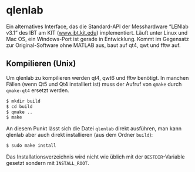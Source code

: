 qlenlab
=======

Ein alternatives Interface, das die Standard-API der Messhardware “LENlab v3.1” des IBT am KIT (www.ibt.kit.edu) implementiert. Läuft unter Linux und Mac OS, ein Windows-Port ist gerade in Entwicklung. Kommt im Gegensatz zur Original-Software ohne MATLAB aus, baut auf qt4, qwt und fftw auf.

Kompilieren (Unix)
------------------

Um qlenlab zu kompilieren werden qt4, qwt6 und fftw benötigt. In manchen Fällen (wenn Qt5 und Qt4 installiert ist) muss der Aufruf von `qmake` durch `qmake-qt4` ersetzt werden.

```sh
$ mkdir build
$ cd build
$ qmake ..
$ make
```

An diesem Punkt lässt sich die Datei `qlenlab` direkt ausführen, man kann qlenlab aber auch direkt installieren (aus dem Ordner `build`):

```sh
$ sudo make install
```

Das Installationsverzeichnis wird nicht wie üblich mit der `DESTDIR`-Variable gesetzt sondern mit `INSTALL_ROOT`.
